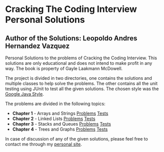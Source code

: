 # Cracking The Coding Interview Personal Solutions

## Author of the Solutions: Leopoldo Andres Hernandez Vazquez

Personal Solutions to the problems of Cracking the Coding Interview.
This solutions are only educational and does not intend to make profit in any way.
The book is property of Gayle Laakmann McDowell.

The project is divided in two directories, one contains the solutions and multiple classes to help solve the problems.
The other contains all the unit testing using JUnit to test all the given solutions. The chosen style was the [Google Java Style](https://google.github.io/styleguide/javaguide.html).

The problems are divided in the following topics:

* **Chapter 1** - Arrays and Strings 
[Problems](https://github.com/ipholo/crackingTheCodeInterviewPersonalSolutions/blob/master/src/crackingthecodinginterviewpersonalsolutions/arraysAndStringsSolutions/StaticMethods.java) 
[Tests](https://github.com/ipholo/crackingTheCodeInterviewPersonalSolutions/blob/master/test/crackingthecodinginterviewpersonalsolutions/arraysAndStringsSolutions/StaticMethodsTest.java)
* **Chapter 2** - Linked Lists 
[Problems](https://github.com/ipholo/crackingTheCodeInterviewPersonalSolutions/tree/master/src/crackingthecodinginterviewpersonalsolutions/linkedLists) 
[Tests](https://github.com/ipholo/crackingTheCodeInterviewPersonalSolutions/tree/master/test/crackingthecodinginterviewpersonalsolutions/linkedLists)
* **Chapter 3** - Stacks and Queues 
[Problems](https://github.com/ipholo/crackingTheCodeInterviewPersonalSolutions/tree/master/src/crackingthecodinginterviewpersonalsolutions/stacksAndQueues) 
[Tests](https://github.com/ipholo/crackingTheCodeInterviewPersonalSolutions/tree/master/test/crackingthecodinginterviewpersonalsolutions/stacksAndQueues)
* **Chapter 4** - Trees and Graphs
[Problems](https://github.com/ipholo/crackingTheCodeInterviewPersonalSolutions/tree/master/src/crackingthecodinginterviewpersonalsolutions/treesAndGraphs)
[Tests](https://github.com/ipholo/crackingTheCodeInterviewPersonalSolutions/tree/master/test/crackingthecodinginterviewpersonalsolutions/treesAndGraphs)

In case of discussion of any of the given solutions, please feel free to contact me through my [personal site](http://ipolo.tech).
